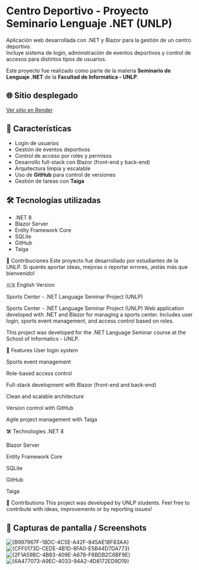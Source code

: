 # Centro Deportivo - Proyecto Seminario Lenguaje .NET (UNLP)


Aplicación web desarrollada con .NET y Blazor para la gestión de un centro deportivo.  
Incluye sistema de login, administración de eventos deportivos y control de accesos para distintos tipos de usuarios.

Este proyecto fue realizado como parte de la materia **Seminario de Lenguaje .NET** de la **Facultad de Informática - UNLP**.

## 🌐 Sitio desplegado

[Ver sitio en Render](https://centro-evento-unlp.onrender.com/)

## 🚀 Características

- Login de usuarios
- Gestión de eventos deportivos
- Control de acceso por roles y permisos
- Desarrollo full-stack con Blazor (front-end y back-end)
- Arquitectura limpia y escalable
- Uso de **GitHub** para control de versiones
- Gestión de tareas con **Taiga**

## 🛠️ Tecnologías utilizadas

- .NET 8
- Blazor Server
- Entity Framework Core
- SQLite
- GitHub
- Taiga

🙌 Contribuciones
Este proyecto fue desarrollado por estudiantes de la UNLP.
Si querés aportar ideas, mejoras o reportar errores, ¡estás más que bienvenido!


🇬🇧 English Version


Sports Center - .NET Language Seminar Project (UNLP)

   Sports Center - .NET Language Seminar Project (UNLP)
Web application developed with .NET and Blazor for managing a sports center.
Includes user login, sports event management, and access control based on roles.

This project was developed for the .NET Language Seminar course at the School of Informatics - UNLP.

🚀 Features
User login system

Sports event management

Role-based access control

Full-stack development with Blazor (front-end and back-end)

Clean and scalable architecture

Version control with GitHub

Agile project management with Taiga

🛠️ Technologies
.NET 8

Blazor Server

Entity Framework Core

SQLite

GitHub

Taiga

🙌 Contributions
This project was developed by UNLP students.
Feel free to contribute with ideas, improvements or by reporting issues!

## 📸 Capturas de pantalla / Screenshots


![{B997967F-18DC-4C5E-A42F-845AE18F83AA}](https://github.com/user-attachments/assets/a7401364-46ec-4580-9fb2-fd27880f3c2e)
![{CFF0173D-CEDE-4B1D-8FA0-E5B44D7DA773}](https://github.com/user-attachments/assets/8a9f1429-2e9c-4d72-b53c-cf9de42ba8f3)
![{2F1A59BC-4B83-409E-A678-F6BDB2C6BF9E}](https://github.com/user-attachments/assets/4650c3ef-f292-49c8-b07b-a95bc4423641)
![{6A477073-A9EC-4033-94A2-4D8172ED9D19}](https://github.com/user-attachments/assets/451e0ec9-9d2d-49b1-8022-d691966af1e9)





